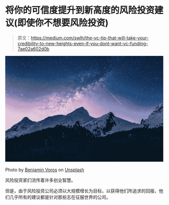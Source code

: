 # 将你的可信度提升到新高度的风险投资建议(即使你不想要风险投资)

> 原文：<https://medium.com/swlh/the-vc-tip-that-will-take-your-credibility-to-new-heights-even-if-you-dont-want-vc-funding-7ae02a602d0b>

![](img/12e259f0bf65280ec2f7de6bbca14b47.png)

Photo by [Benjamin Voros](https://unsplash.com/photos/phIFdC6lA4E?utm_source=unsplash&utm_medium=referral&utm_content=creditCopyText) on [Unsplash](https://unsplash.com/search/photos/mountain?utm_source=unsplash&utm_medium=referral&utm_content=creditCopyText)

风险投资家们流传着许多创业智慧。

但是，由于风险投资公司必须以大规模增长为目标，以获得他们所追求的回报，他们几乎所有的建议都是针对那些志在征服世界的公司。